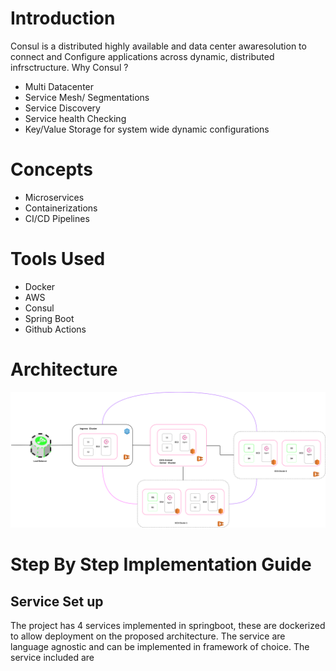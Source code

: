 # Introduction

Consul is a distributed highly available and data center awaresolution to connect and Configure applications across dynamic, distributed infrsctructure.
Why Consul ?      
- Multi Datacenter
- Service Mesh/ Segmentations 
- Service Discovery
- Service health Checking
- Key/Value Storage for system wide dynamic configurations                                            
  
# Concepts
- Microservices
- Containerizations
- CI/CD Pipelines

# Tools Used
- Docker
- AWS
- Consul
- Spring Boot
- Github Actions

# Architecture
![Architecture](docs/consul-architecture.png)
# Step By Step Implementation Guide

## Service Set up 
The project has 4 services implemented in springboot, these are dockerized to allow deployment on the proposed architecture. The service are language agnostic and can be implemented in framework of choice. The service included are


